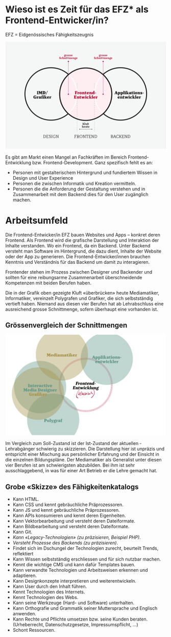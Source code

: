# Wieso ist es Zeit für das EFZ* als Frontend-Entwicker/in?

EFZ = Eidgenössisches Fähigkeitszeugnis

![Alt Kluft](/darstellung-soll.svg)

Es gibt am Markt einen Mangel an Fachkräften im Bereich Frontend-Entwicklung bzw. Frontend-Development. Ganz spezifisch fehlt es an:
- Personen mit gestalterischem Hintergrund und fundiertem Wissen in Design und User Experience
- Personen die zwischen Informatik und Kreation vermitteln.
- Personen die die Anforderung der Gestaltung verstehen und in Zusammenarbeit mit dem Backend dies für den User zugänglich machen.

# Arbeitsumfeld
Die Frontend-Entwicker/in EFZ bauen Websites und Apps – konkret deren Frontend. Als Frontend wird die grafische Darstellung und Interaktion der Inhalte verstanden. Wo ein Frontend, da ein Backend. Unter Backend versteht man Software im Hintergrund, die dazu dient, Inhalte der Website oder der App zu generieren. Die Frontend-Entwicker/innen brauchen Kenntnis und Verständnis für das Backend um damit zu interagieren.

Frontender stehen im Prozess zwischen Designer und Backender und sollten für eine reibungsarme Zusammenarbeit überschneidende Kompetenzen mit beiden Berufen haben.

Die in der Grafik oben gezeigte Kluft «überbrücken» heute Mediamatiker, Informatiker, vereinzelt Poly­grafen und Grafiker, die sich selbstständig vertieft haben. Niemand aus diesen vier Berufen hat ab Lehrabschluss eine ausreichend grosse Schnittmenge, sofern überhaupt eine vorhanden ist.

## Grössenvergleich der Schnittmengen

![Alt Schnittmengenvergleich](/darstellung-vergleich-v3.svg)

Im Vergleich zum Soll-Zustand ist der Ist-Zustand der aktuellen ­Lehrabgänger schwierig zu skizzieren. Die Darstellung hier ist unpräzis und entspricht einer Mischung aus persönlicher Erfahrung und der Einsicht in die einzelnen Bildungs­pläne. Der Mediamatiker als Generalist unter diesen vier Berufen ist am schwierigsten abzubilden. Bei ihm ist sehr ausschlaggebend, in was für einer Art Betrieb er die Lehre gemacht hat.

## Grobe «Skizze» des Fähigkeitenkatalogs
- Kann HTML.
- Kann CSS und kennt gebräuchliche Präprozessoren.
- Kann JS und kennt gebräuchliche Präprozessoren.
- Kann APIs konsumieren und kennt deren Eigenheiten.
- Kann Vektorbearbeitung und versteht deren Dateiformate.
- Kann Bildbearbeitung und versteht deren Dateiformate.
- Kann Git.
- *Kann «Legacy-Technologien» (zu präzisieren, Beispiel PHP).*
- *Versteht Prozesse des Backends (zu präzisieren)*.
- Findet sich im Dschungel der Technologien zurecht, beurteilt Trends, reflektiert
- Kann Wissen selbstständig erschliessen und für sich nutzbar machen.
- Kennt die wichtige CMS und kann dafür Templates bauen.
- Kann verwandte Technologien und Arbeitsweisen erkennen und adaptieren.
- Kann Designkonzepte interpretieren und weiterentwickeln.
- Kann User durch den Inhalt führen.
- Kennt Technologien des Internets.
- Kennt Technologien des Webs.
- Kann seine Werkzeuge (Hard- und Software) unterhalten.
- Kann Orthografie und Grammatik seiner Muttersprache und Englisch anwenden.
- Kann Rechte und Pflichte umsetzen bzw. seine Kunden beraten. (Urheberrecht, Datenschutzgesetze, Impressumspflicht, ...)
- Schont Ressourcen.
